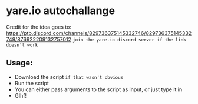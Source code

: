 # yare.io autochallange
Credit for the idea goes to: https://ptb.discord.com/channels/829736375145332746/829736375145332749/876922209132757012 `join the yare.io discord server if the link doesn't work`
## Usage:
- Download the script `if that wasn't obvious`
- Run the script
- You can either pass arguments to the script as input, or just type it in
- Glhf!

